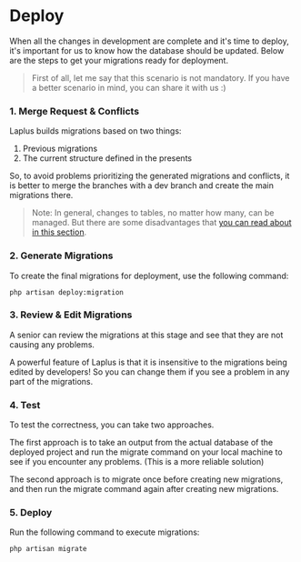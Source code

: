 # Deploy

When all the changes in development are complete and it's time to deploy,
it's important for us to know how the database should be updated.
Below are the steps to get your migrations ready for deployment.

> First of all, let me say that this scenario is not mandatory.
> If you have a better scenario in mind, you can share it with us :)

### 1. Merge Request & Conflicts

Laplus builds migrations based on two things:
1. Previous migrations
2. The current structure defined in the presents

So, to avoid problems prioritizing the generated migrations and conflicts,
it is better to merge the branches with a dev branch and create the main migrations there.

> Note: In general, changes to tables, no matter how many, can be managed.
> But there are some disadvantages that [you can read about in this section](#3-review--edit-migrations).


### 2. Generate Migrations

To create the final migrations for deployment, use the following command:

```shell
php artisan deploy:migration
```

### 3. Review & Edit Migrations

A senior can review the migrations at this stage and see that they
are not causing any problems.

A powerful feature of Laplus is that it is insensitive to the migrations being edited by
developers! So you can change them if you see a problem in any part of the migrations.

### 4. Test

To test the correctness, you can take two approaches.

The first approach is to take an output from the actual database of the deployed project
and run the migrate command on your local machine to see if you encounter any problems.
(This is a more reliable solution)

The second approach is to migrate once before creating new migrations, and then run the
migrate command again after creating new migrations.

### 5. Deploy

Run the following command to execute migrations:

```shell
php artisan migrate
```
